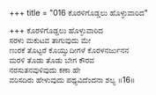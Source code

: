+++
title = "016 ಕೊರಳಿಗೊಡ್ಡಲು ಹೊಳ್ಳುವಾರಿದ"

+++
ಕೊರಳಿಗೊಡ್ಡಲು ಹೊಳ್ಳುವಾರಿದ   
ಸರಳು ಮಕುಟವ ತಾಗುವುದು ಮೇ   
ಣುರಕೆ ತೊಟ್ಟರೆ ಕೊಯ್ವುದೀಗಳೆ ಕೊರಳನರ್ಜುನನ   
ಮರಳಿ ತೊಡು ತೊಡು ಬೇಗ ಕೌರವ   
ನರಸುತನವುಳಿವುದು ಕಣಾ ಹೇ   
ವರಿಸದಿರು ಹೇಳುವುದು ಪಥ್ಯವಿದೆಂದನಾ ಶಲ್ಯ      ॥16॥